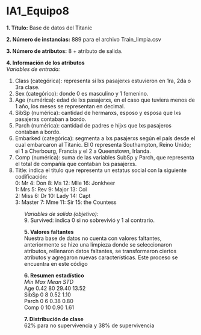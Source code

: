 # IA1_Equipo8
**1. Título:** Base de datos del Titanic
   
**2. Número de instancias:** 889 para el archivo Train_limpia.csv
   
**3. Número de atributos:** 8 + atributo de salida.
   
**4. Información de los atributos**   <br>
   *Variables de entrada:*
   <ol>
  	<li>Class (categórica): representa si lxs pasajerxs estuvieron en 1ra, 2da o 3ra clase. </li>
	<li> Sex (categórico): donde 0 es masculino y 1 femenino.</li>
	<li> Age (numérica): edad de lxs pasajerxs, en el caso que tuviera menos de 1 año, los meses se representan en decimal. </li>
	<li> SibSp (numérica): cantidad de hermanxs, esposo y esposa que lxs pasajerxs contaban a bordo. </li>
	<li> Parch (numérica): cantidad de padres e hijxs que lxs pasajeros contaban a bordo. </li>
	<li> Embarked (categórica): segmenta a lxs pasajerxs según el país desde el cual embarcaron al Titanic. El 0 representa Southampton, Reino Unido; el 1 a Cherbourg, Francia y el 2 a Queenstown, Irlanda. </li>
	<li> Comp (numérica): suma de las variables SubSp y Parch, que representa el total de compañía que contaban lxs pasajerxs. </li>
	<li> Title: indica el título que representa un estatus social con la siguiente codificación: <br>
          0: Mr		4: Don      8: Ms        12: Mlle            16: Jonkheer  <br>
          1: Mrs	5: Rev      9: Major     13: Col  <br>
          2: Miss	6: Dr       10: Lady     14: Capt  <br>
          3: Master	7: Mme      11: Sir      15: the Countess<br>   </li>
   <ol>

   *Variables de salida (objetivo):*  <br>
      9. Survived: indica 0 si no sobrevivió y 1 al contrario.  <br>
          
**5. Valores faltantes**  <br>
Nuestra base de datos no cuenta con valores faltantes, anteriormente se hizo una limpieza donde se seleccionaron atributos, rellenaron datos faltantes, se transformaron ciertos atributos y agregaron nuevas características. Este proceso se encuentra en este código  <br>

**6. Resumen estadístico**  <br>
		*Min      Max     Mean 	  STD*  <br>
Age		0.42	  80      29.40	  13.52   <br>
SibSp		0	  8	  0.52	  1.10  <br>
Parch		0	  6	  0.38	  0.80  <br>
Comp		0	  10      0.90	  1.61  <br>

**7. Distribución de clase**  
62% para no supervivencia y 38% de supervivencia

